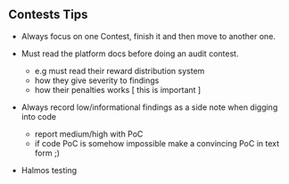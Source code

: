 ## Contests Tips     

- Always focus on one Contest, finish it and then move to another one.
- Must read the platform docs before doing an audit contest.
    - e.g must read their reward distribution system
    - how they give severity to findings
    - how their penalties works [ this is important ]
    
- Always record low/informational findings as a side note when digging into code
    - report medium/high with PoC
    - if code PoC is somehow impossible make a convincing PoC in text form ;)
- Halmos testing